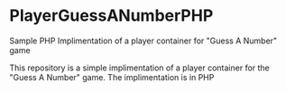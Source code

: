 # PlayerGuessANumberPHP
Sample PHP Implimentation of a player container for "Guess A Number" game

This repository is a simple implimentation of a player container for the "Guess A Number" game.  The implimentation is in PHP
